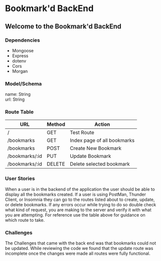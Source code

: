 # Bookmark'd BackEnd
## Welcome to the Bookmark'd BackEnd 

### Dependencies
- Mongoose
- Express
- dotenv
- Cors
- Morgan

### Model/Schema
 name: String  
 url: String
### Route Table
| URL | Method | Action |
|-----|--------|--------|
| / | GET | Test Route |
| /bookmarks | GET | Index page of all bookmarks|
| /bookmarks | POST | Create New Bookmark |
| /bookmarks/:id | PUT | Update Bookmark |
| /bookmarks/:id | DELETE | Delete selected bookmark |

### User Stories
When a user is in the backend of the application the user should be able to display all the bookmarks created. If a user is using PostMan, Thunder Client, or Insomnia they can go to the routes listed about to create, update, or delete bookmarks. If any errors occur while trying to do so double check what kind of request, you are making to the server and verify it with what you are attempting. For reference use the table above for guidance on which route to take.
### Challenges
The Challenges that came with the back end was that bookmarks could not be updated. While reviewing the code we found that the update route was incomplete once the changes were made all routes were fully functional.